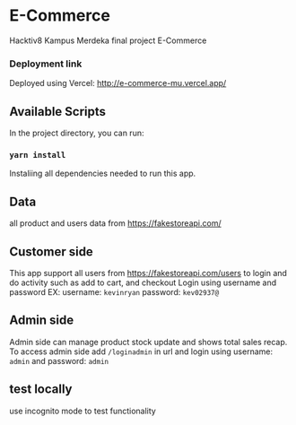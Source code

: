 # E-Commerce

Hacktiv8 Kampus Merdeka final project E-Commerce

### Deployment link

Deployed using Vercel: http://e-commerce-mu.vercel.app/

## Available Scripts

In the project directory, you can run:

### `yarn install`

Instaliing all dependencies needed to run this app.

## Data

all product and users data from https://fakestoreapi.com/

## Customer side
This app support all users from https://fakestoreapi.com/users to login and do activity such as add to cart, and checkout
Login using username and password
EX: 
  username: `kevinryan`
  password: `kev02937@`
  
## Admin side

Admin side can manage product stock update and shows total sales recap.
To access admin side add `/loginadmin` in url 
and login using username: `admin`  and password: `admin`

## test locally

use incognito mode to test functionality
